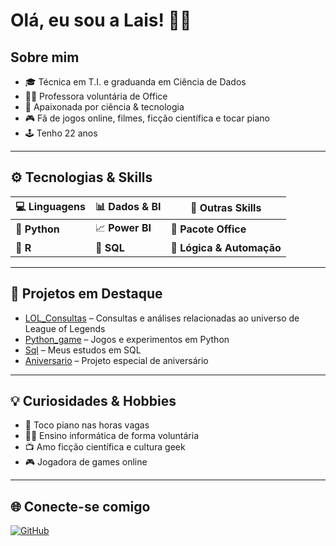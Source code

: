 # Olá, eu sou a Lais! 👩‍💻

## Sobre mim

- 🎓 Técnica em T.I. e graduanda em Ciência de Dados
- 👩‍🏫 Professora voluntária de Office
- 👾 Apaixonada por ciência & tecnologia 
- 🎮 Fã de jogos online, filmes, ficção científica e tocar piano
- 🕹️ Tenho 22 anos

---

## ⚙️ Tecnologias & Skills

<div align="center">

| 💻 Linguagens | 📊 Dados & BI | 🧠 Outras Skills |
|----------------|----------------|----------------|
| 🐍 **Python** | 📈 **Power BI** | 💼 **Pacote Office** |
| 🧮 **R** | 💾 **SQL** | 🧩 **Lógica & Automação** |

</div>

---

## 🚀 Projetos em Destaque

- [LOL_Consultas](https://github.com/LaisGomess/LOL_Consultas) – Consultas e análises relacionadas ao universo de League of Legends
- [Python_game](https://github.com/LaisGomess/Python_game) – Jogos e experimentos em Python
- [Sql](https://github.com/LaisGomess/Sql) – Meus estudos em SQL
- [Aniversario](https://github.com/LaisGomess/Aniversario) – Projeto especial de aniversário

---

## 💡 Curiosidades & Hobbies

- 🎹 Toco piano nas horas vagas
- 👩‍🏫 Ensino informática de forma voluntária
- 📺 Amo ficção científica e cultura geek
- 🎮 Jogadora de games online

---

## 🌐 Conecte-se comigo

[![GitHub](https://img.shields.io/badge/GitHub-LaisGomess-181717?logo=github)](https://github.com/LaisGomess)

<!-- Inclua outros links como LinkedIn, e-mail ou redes sociais aqui se desejar! -->

